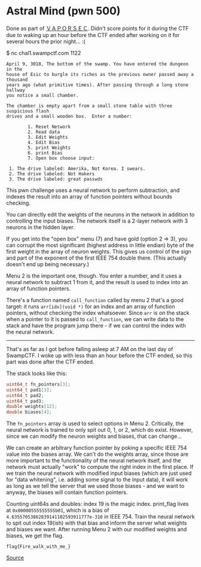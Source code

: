 # Astral Mind (pwn 500)

Done as part of [ＶＡＰＯＲＳＥＣ](https://ctftime.org/team/45771).
Didn't score points for it during the CTF due to waking up an hour before
the CTF ended after working on it for several hours the prior night... :(

$ nc chal1.swampctf.com 1122

```
April 9, 3018, The bottom of the swamp. You have entered the dungeon in the
house of Esic to burgle its riches as the previous owner passed away a thousand
years ago (what primitive times). After passing through a long stone hallway
you notice a small chamber.

The chamber is empty apart from a small stone table with three suspicious flash
drives and a small wooden box.  Enter a number:

        1. Reset Network
        2. Read data
        3. Edit Weights
        4. Edit Bias
        5. print Weights
        6. print Bias
        7. Open box choose input:

 1. The drive labeled: Amerika, Not Korea. I swears.
 2. The drive labeled: Not Hakers
 3. The drive labeled: great passwds
```

This pwn challenge uses a neural network to perform subtraction, and indexes
the result into an array of function pointers without bounds checking.

You can directly edit the weights of the neurons in the network
in addition to controlling the input biases. The network itself is a 2-layer
network with 3 neurons in the hidden layer.

If you get into the "open box" menu (7) and have gold (option 2 => 3),
you can corrupt the most significant (highest address in little endian)
byte of the first weight in the array of neuron weights.
This gives us control of the sign and part of the exponent of the first
IEEE 754 double there. (This actually doesn't end up being necessary.)

Menu 2 is the important one, though. You enter a number, and it uses a
neural network to subtract 1 from it, and the result is used to index into
an array of function pointers.

There's a function named `call_function` called by menu 2 that's a good
target: it runs `arr[idx](void *)` for an index and an array of function
pointers, without checking the index whatsoever. Since `arr` is on the
stack when a pointer to it is passed to `call_function`, we can write
data to the stack and have the program jump there - if we can control
the index with the neural network.

----

That's as far as I got before falling asleep at 7 AM on the last day of
SwampCTF. I woke up with less than an hour before the CTF ended, so this part
was done after the CTF ended.

The stack looks like this:

```c
uint64_t fn_pointers[3];
uint64_t pad1[3];
uint64_t pad2;
uint64_t pad3;
double weights[12];
double biases[4];
```

The `fn_pointers` array is used to select options in Menu 2. Critically, the
neural network is trained to only spit out 0, 1, or 2, which do exist. However,
since we can modify the neuron weights and biases, that can change...

We can create an arbitrary function pointer by poking a specific IEEE 754
value into the biases array. We can't do the weights array, since those
are more important to the functionality of the neural network itself,
and the network must actually "work" to compute the right index in the
first place. If we train the neural network with modified input biases
(which are just used for "data whitening", i.e. adding some signal to
the input data), it will work as long as we tell the server that we
used those biases - and we want to anyway, the biases will contain function
pointers.

Counting uint64s and doubles: index 19 is the magic index. print_flag lives at
`0x00000555555555b01`, which is a bias of
`4.63557053862839141102593911777e-310` in IEEE 754. Train the neural network to
spit out index 19(ish) with that bias and inform the server what weights and
biases we want. After running Menu 2 with our modified weights and biases,
we get the flag.

`flag{Fire_walk_with_me_}`

[Source](astral.py)
